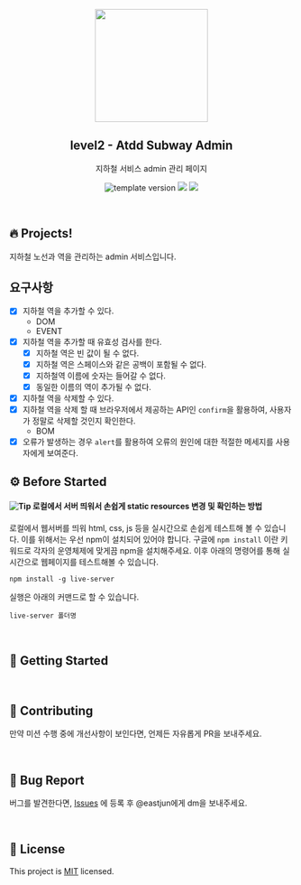 <p align="middle" >
  <img width="200px;" src="https://s3.amazonaws.com/pix.iemoji.com/images/emoji/apple/ios-12/256/metro.png"/>
</p>
<h2 align="middle">level2 - Atdd Subway Admin</h2>
<p align="middle">지하철 서비스 admin 관리 페이지</p>
<p align="middle">
  <img src="https://img.shields.io/badge/version-0.0.1-blue?style=flat-square" alt="template version"/>
<img src="https://img.shields.io/badge/language-html-blue.svg?style=flat-square"/>
<a href="https://github.com/daybrush/moveable/blob/master/LICENSE" target="_blank">
  <img src="https://img.shields.io/github/license/daybrush/moveable.svg?style=flat-square&label=license&color=08CE5D"/>
  </a>
</p>
<br>

## 🔥 Projects!

지하철 노선과 역을 관리하는 admin 서비스입니다.


## 요구사항
* [x] 지하철 역을 추가할 수 있다.
    * DOM
    * EVENT
* [x] 지하철 역을 추가할 때 유효성 검사를 한다.
    * [x] 지하철 역은 빈 값이 될 수 없다.
    * [x] 지하철 역은 스페이스와 같은 공백이 포함될 수 없다.
    * [x] 지하철역 이름에 숫자는 들어갈 수 없다.
    * [x] 동일한 이름의 역이 추가될 수 없다.
* [x] 지하철 역을 삭제할 수 있다.
* [x] 지하철 역을 삭제 할 때 브라우저에서 제공하는 API인 `confirm`을 활용하여, 사용자가 정말로 삭제할 것인지 확인한다.
    * BOM
* [x] 오류가 발생하는 경우 `alert`를 활용하여 오류의 원인에 대한 적절한 메세지를 사용자에게 보여준다.

## ⚙️ Before Started

#### <img alt="Tip" src="https://img.shields.io/static/v1.svg?label=&message=Tip&style=flat-square&color=673ab8"> 로컬에서 서버 띄워서 손쉽게 static resources 변경 및 확인하는 방법

로컬에서 웹서버를 띄워 html, css, js 등을 실시간으로 손쉽게 테스트해 볼 수 있습니다. 이를 위해서는 우선 npm이 설치되어 있어야 합니다. 구글에 `npm install` 이란 키워드로 각자의 운영체제에 맞게끔 npm을 설치해주세요. 이후 아래의 명령어를 통해 실시간으로 웹페이지를 테스트해볼 수 있습니다.

```
npm install -g live-server
```

실행은 아래의 커맨드로 할 수 있습니다.

```
live-server 폴더명
```

<br>

## 🚀 Getting Started


<br>

## 👏 Contributing

만약 미션 수행 중에 개선사항이 보인다면, 언제든 자유롭게 PR을 보내주세요. 

<br>

## 🐞 Bug Report

버그를 발견한다면, [Issues](https://github.com/woowacourse-projects/atdd-subway-admin/issues) 에 등록 후 @eastjun에게 dm을 보내주세요.

<br>

## 📝 License

This project is [MIT](https://github.com/woowacourse-projects/atdd-subway-admin/blob/master/LICENSE) licensed.

